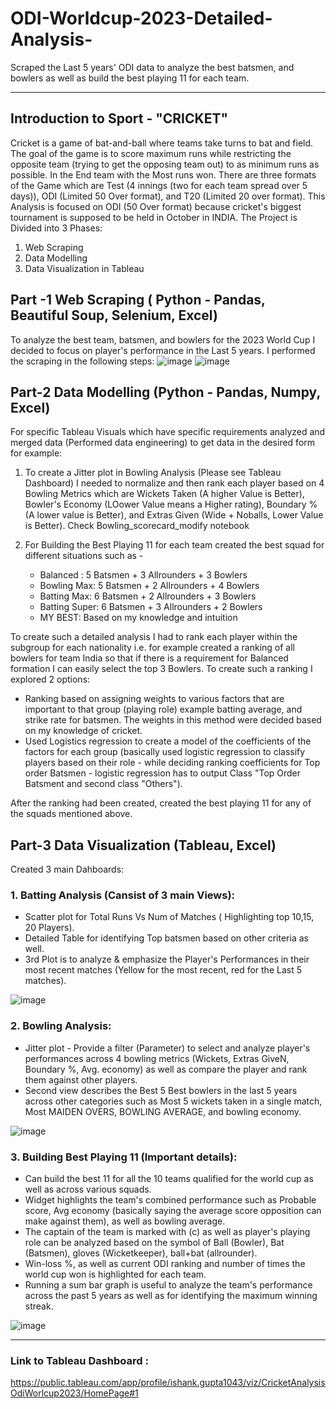 # ODI-Worldcup-2023-Detailed-Analysis-
Scraped the Last 5 years' ODI data to analyze the best batsmen, and bowlers as well as build the best playing 11 for each team.

----

## Introduction to Sport - "CRICKET"
Cricket is a game of bat-and-ball where teams take turns to bat and field. The goal of the game is to score maximum runs while restricting the opposite team (trying to
get the opposing team out) to as minimum runs as possible. In the End team with the Most runs won. There are three formats of the Game which are Test (4 innings (two for each team spread over 5 days)), ODI (Limited 50 Over format), and T20 (Limited 20 over format).
This Analysis is focused on ODI (50 Over format) because cricket's biggest tournament is supposed to be held in October in INDIA.
The Project is Divided into 3 Phases:
1. Web Scraping
2. Data Modelling
3. Data Visualization in Tableau

## Part -1  Web Scraping ( Python - Pandas, Beautiful Soup, Selenium, Excel)
To analyze the best team, batsmen, and bowlers for the 2023 World Cup I decided to focus on player's performance in the Last 5 years. 
I performed the scraping in the following steps:
![image](https://github.com/ishankcode/ODI-Worldcup-2023-Detailed-Analysis-/assets/66678343/17ce42cd-cb66-49bf-b851-acfd49649b50)
![image](https://github.com/ishankcode/ODI-Worldcup-2023-Detailed-Analysis-/assets/66678343/ecf5b9f9-6fbb-4c49-bfb3-6584933d53cf)

## Part-2 Data Modelling (Python - Pandas, Numpy, Excel)
For specific Tableau Visuals which have specific requirements analyzed and merged data (Performed data engineering) to get data in the desired form for example:
1. To create a Jitter plot in Bowling Analysis (Please see Tableau Dashboard) I needed to normalize and then rank each player based on 4 Bowling Metrics which are
Wickets Taken (A higher Value is Better), Bowler's Economy (LOower Value means a Higher rating), Boundary % (A lower value is Better), and Extras Given (Wide + Noballs,
Lower Value is Better). Check Bowling_scorecard_modify notebook

2. For Building the Best Playing 11 for each team created the best squad for different situations such as -
   - Balanced : 5 Batsmen + 3 Allrounders + 3 Bowlers
   - Bowling Max: 5 Batsmen + 2 Allrounders + 4 Bowlers
   - Batting Max: 6 Batsmen + 2 Allrounders + 3 Bowlers
   - Batting Super: 6 Batsmen + 3 Allrounders + 2 Bowlers
   - MY BEST: Based on my knowledge and intuition
  
To create such a detailed analysis I had to rank each player within the subgroup for each nationality i.e. for example created a ranking of all bowlers for team India so that if there is a requirement for Balanced formation I can easily select the top 3 Bowlers.
To create such a ranking I explored 2 options:
- Ranking based on assigning weights to various factors that are important to that group (playing role) example batting average, and strike rate for batsmen. The weights in this method were decided based on my knowledge of cricket.
- Used Logistics regression to create a model of the coefficients of the factors for each group (basically used logistic regression to classify players based on their role - while deciding ranking coefficients for Top order Batsmen - logistic regression has to output Class "Top Order Batsment and second class "Others").

After the ranking had been created, created the best playing 11 for any of the squads mentioned above.

## Part-3 Data Visualization (Tableau, Excel)
Created 3 main Dahboards:
### 1. Batting Analysis (Cansist of 3 main Views):
   - Scatter plot for Total Runs Vs Num of Matches ( Highlighting top 10,15, 20 Players).
   - Detailed Table for identifying Top batsmen based on other criteria as well.
   - 3rd Plot is to analyze & emphasize the Player's Performances in their most recent matches (Yellow for the most recent, red for the Last 5 matches).

![image](https://github.com/ishankcode/ODI-Worldcup-2023-Detailed-Analysis-/assets/66678343/b593da26-1aaa-4600-bb73-f99b07420e82)


### 2. Bowling Analysis:
  - Jitter plot - Provide a filter (Parameter) to select and analyze player's performances across 4 bowling metrics (Wickets, Extras GiveN, Boundary %, Avg. economy) as well as compare the player and rank them against other players.
  - Second view describes the Best 5 Best bowlers in the last 5 years across other categories such as Most 5 wickets taken in a single match, Most MAIDEN OVERS, BOWLING AVERAGE, and bowling economy.

![image](https://github.com/ishankcode/ODI-Worldcup-2023-Detailed-Analysis-/assets/66678343/2f1af1b5-9c6a-4365-901b-90c4f84ff9b3)


### 3. Building Best Playing 11 (Important details):
  -  Can build the best 11 for all the 10 teams qualified for the world cup as well as across various squads.
  -  Widget highlights the team's combined performance such as Probable score, Avg economy (basically saying the average score opposition can make against them), as well as bowling average.
  -  The captain of the team is marked with (c) as well as player's playing role can be analyzed based on the symbol of Ball (Bowler), Bat (Batsmen), gloves (Wicketkeeper), ball+bat (allrounder).
  -  Win-loss %, as well as current ODI ranking and number of times the world cup won is highlighted for each team.
  - Running a sum bar graph is useful to analyze the team's performance across the past 5 years as well as for identifying the maximum winning streak.

![image](https://github.com/ishankcode/ODI-Worldcup-2023-Detailed-Analysis-/assets/66678343/04c7e2f3-9d76-4625-b6c1-ecb95cdc0955)



-----
### Link to Tableau Dashboard :
https://public.tableau.com/app/profile/ishank.gupta1043/viz/CricketAnalysisOdiWorlcup2023/HomePage#1

  
